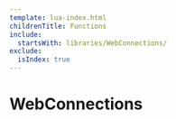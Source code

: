 ```yaml
---
template: lua-index.html
childrenTitle: Functions
include:
  startsWith: libraries/WebConnections/
exclude:
  isIndex: true
---
```


# WebConnections
